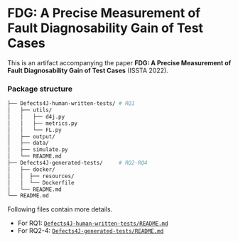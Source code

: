 # FDG: A Precise Measurement of Fault Diagnosability Gain of Test Cases

This is an artifact accompanying the paper **FDG: A Precise Measurement of
Fault Diagnosability Gain of Test Cases** (ISSTA 2022).

### Package structure
```bash
├── Defects4J-human-written-tests/ # RQ1
│   ├── utils/
│   │   ├── d4j.py
│   │   ├── metrics.py
│   │   └── FL.py
│   ├── output/
│   ├── data/
│   ├── simulate.py
│   └── README.md
├── Defects4J-generated-tests/     # RQ2-RQ4
│   ├── docker/
│   │  ├── resources/
│   │  └── Dockerfile
│   └── README.md
└── README.md
```

Following files contain more details.
- For RQ1: [`Defects4J-human-written-tests/README.md`](./Defects4J-human-written-tests/README.md)
- For RQ2-4: [`Defects4J-generated-tests/README.md`](./Defects4J-generated-tests/README.md)